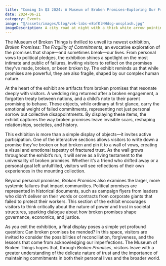 ```yaml
---
title: "Coming In Q3 2024: A Museum of Broken Promises—Exploring Our Fragile Commitments"
date: 2024-06-21
category: Events
image: "@/assets/images/blog/vek-labs-e8ofKlNHdsg-unsplash.jpg"
imageDescription: A city road at night with a thick white arrow pointing straight ahead.
---
```


The Museum of Broken Things is thrilled to unveil its newest exhibition, *Broken Promises: The Fragility of Commitments*, an evocative exploration of the promises that shape—and sometimes break—our lives. From personal vows to political pledges, the exhibition shines a spotlight on the most intimate and public of failures, inviting visitors to reflect on the promises they’ve made, broken, or been broken by. The exhibit reminds us that while promises are powerful, they are also fragile, shaped by our complex human nature.

At the heart of the exhibit are artifacts from broken promises that resonate deeply with visitors. A wedding ring returned after a broken engagement, a forgotten treaty between nations, and a child’s note to their parent promising to behave. These objects, while ordinary at first glance, carry the emotional weight of failed commitments, representing not just personal sorrow but collective disappointments. By displaying these items, the exhibit captures the way broken promises leave invisible scars, reshaping relationships, societies, and history.

This exhibition is more than a simple display of objects—it invites active participation. One of the interactive sections allows visitors to write down a promise they’ve broken or had broken and pin it to a wall of vows, creating a visual and emotional tapestry of fractured trust. As the wall grows throughout the exhibit’s run, it will serve as a living testament to the universality of broken promises. Whether it’s a friend who drifted away or a personal goal left unfulfilled, visitors will see reflections of their own experiences in the mounting collection.

Beyond personal promises, *Broken Promises* also examines the larger, more systemic failures that impact communities. Political promises are represented in historical documents, such as campaign flyers from leaders who didn’t deliver on their words or contracts from corporate giants that failed to protect their workers. This section of the exhibit encourages visitors to think critically about the nature of power and trust in societal structures, sparking dialogue about how broken promises shape governance, economics, and justice.

As you exit the exhibition, a final display poses a simple yet profound question: Can broken promises be mended? In this space, visitors are invited to consider the possibilities of reconciliation, forgiveness, and the lessons that come from acknowledging our imperfections. The Museum of Broken Things hopes that, through *Broken Promises*, visitors leave with a greater understanding of the delicate nature of trust and the importance of maintaining commitments in both their personal lives and the broader world.
